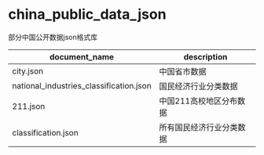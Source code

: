 # china_public_data_json
部分中国公开数据json格式库

| document_name                           | description   |
| --------------------------------------- | ------------- |
| city.json                               | 中国省市数据        |
| national_industries_classification.json | 国民经济行业分类数据    |
| 211.json                                | 中国211高校地区分布数据 |
| classification.json                     | 所有国民经济行业分类数据  |

